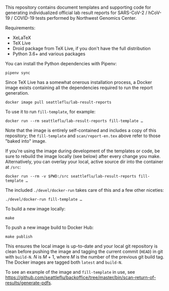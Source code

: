 This repository contains document templates and supporting code for generating
individualized official lab result reports for SARS-CoV-2 / hCoV-19 / COVID-19
tests performed by Northwest Genomics Center.

Requirements:

  * XeLaTeX
  * TeX Live
  * Droid package from TeX Live, if you don't have the full distribution
  * Python 3.6+ and various packages

You can install the Python dependencies with Pipenv:

    pipenv sync

Since TeX Live has a somewhat onerous installation process, a Docker image
exists containing all the dependencies required to run the report generation.

    docker image pull seattleflu/lab-result-reports

To use it to run `fill-template`, for example:

    docker run --rm seattleflu/lab-result-reports fill-template …

Note that the image is entirely self-contained and includes a copy of this
repository; the `fill-template` and `scan/report-en.tex` above refer to those
"baked into" image.

If you're using the image during development of the templates or code, be sure
to rebuild the image locally (see below) after every change you make.
Alternatively, you can overlay your local, active source dir into the container
at `/src`:

    docker run --rm -v $PWD:/src seattleflu/lab-result-reports fill-template …

The included `./devel/docker-run` takes care of this and a few other niceties:

    ./devel/docker-run fill-template …

To build a new image locally:

    make

To push a new image build to Docker Hub:

    make publish

This ensures the local image is up-to-date and your local git repository is
clean before pushing the image and tagging the current commit (`HEAD`) in git
with `build-N`.  _N_ is _M_ + 1, where _M_ is the number of the previous git
build tag.  The Docker images are tagged both `latest` and `build-N`.

To see an example of the image and `fill-template` in use, see
<https://github.com/seattleflu/backoffice/tree/master/bin/scan-return-of-results/generate-pdfs>.

